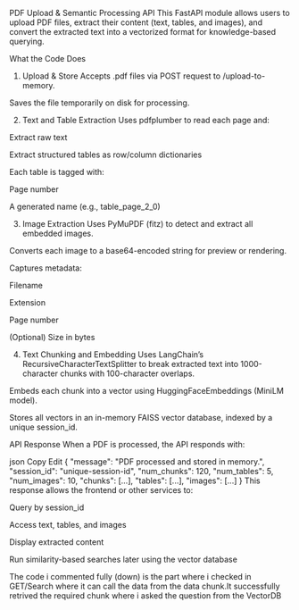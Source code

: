 PDF Upload & Semantic Processing API
This FastAPI module allows users to upload PDF files, extract their content (text, tables, and images), and convert the extracted text into a vectorized format for knowledge-based querying.

What the Code Does
1. Upload & Store
Accepts .pdf files via POST request to /upload-to-memory.

Saves the file temporarily on disk for processing.

2. Text and Table Extraction
Uses pdfplumber to read each page and:

Extract raw text

Extract structured tables as row/column dictionaries

Each table is tagged with:

Page number

A generated name (e.g., table_page_2_0)

3. Image Extraction
Uses PyMuPDF (fitz) to detect and extract all embedded images.

Converts each image to a base64-encoded string for preview or rendering.

Captures metadata:

Filename

Extension

Page number

(Optional) Size in bytes

4. Text Chunking and Embedding
Uses LangChain’s RecursiveCharacterTextSplitter to break extracted text into 1000-character chunks with 100-character overlaps.

Embeds each chunk into a vector using HuggingFaceEmbeddings (MiniLM model).

Stores all vectors in an in-memory FAISS vector database, indexed by a unique session_id.

API Response
When a PDF is processed, the API responds with:

json
Copy
Edit
{
  "message": "PDF processed and stored in memory.",
  "session_id": "unique-session-id",
  "num_chunks": 120,
  "num_tables": 5,
  "num_images": 10,
  "chunks": [...],
  "tables": [...],
  "images": [...]
}
This response allows the frontend or other services to:

Query by session_id

Access text, tables, and images

Display extracted content

Run similarity-based searches later using the vector database



The code i commented fully (down) is the part where i checked in GET/Search where it can call the data from the data chunk.It successfully retrived the required chunk where i asked the question from the VectorDB
